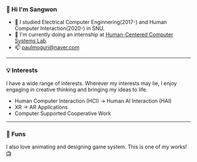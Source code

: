 ### 👋 Hi I'm Sangwon 
- 🌱 I studied Electrical Computer Enginnering(2017-) and Human Computer Interaction(2020-) in SNU.
- 🌷 I'm currently doing an internship at [Human-Centered Computer Systems Lab](https://hcs.snu.ac.kr/).
- 📫 paulmoguri@naver.com

---

### 💡 Interests 
I have a wide range of interests. 
Wherever my interests may lie, I enjoy engaging in creative thinking and bringing my ideas to life.
- Human Computer Interaction (HCI) → Human AI Interaction (HAI)
- XR → AR Applications
- Computer Supported Cooperative Work

---

### 🎨 Funs
I also love animating and designing game system.
This is one of my works! [📺](https://www.youtube.com/watch?v=g8EgYD5E-vE)


<!--
![Sangwon's GitHub stats](https://github-readme-stats.vercel.app/api?username=sangwonme&show_icons=true&theme=vue)

**sangwonme/sangwonme** is a ✨ _special_ ✨ repository because its `README.md` (this file) appears on your GitHub profile.
[![Top Langs](https://github-readme-stats.vercel.app/api/top-langs/?username=sangwonme&layout=compact&theme=vue&langs_count=5)](https://github.com/anuraghazra/github-readme-stats)

Here are some ideas to get you started:

- 🔭 I’m currently working on ...
- 🌱 I’m currently learning ...
- 👯 I’m looking to collaborate on ...
- 🤔 I’m looking for help with ...
- 💬 Ask me about ...
- 📫 How to reach me: ...
- 😄 Pronouns: ...
- ⚡ Fun fact: ...
-->
